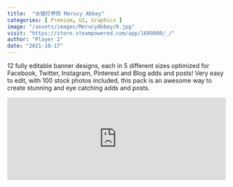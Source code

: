 ```yaml
---
title:  "水银疗养院 Merucy Abbey"
categories: [ Premium, UI, Graphics ]
image: "/assets/images/MerucyAbbey/0.jpg"
visit: "https://store.steampowered.com/app/1689080/_/"
author: "Player 2"
date: "2021-10-17"
---
```

12 fully editable banner designs, each in 5 different sizes optimized for Facebook, Twitter, Instagram, Pinterest and Blog adds and posts! Very easy to edit, with 100 stock photos included, this pack is an awesome way to create stunning and eye catching adds and posts.

<iframe src="https://store.steampowered.com/widget/1689080/" frameborder="0" width="100%" height="190"></iframe>
